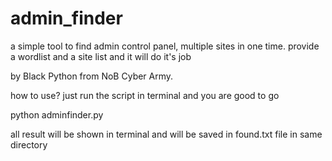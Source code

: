# admin_finder
a simple tool to find admin control panel, multiple sites in one time. provide a wordlist and a site list and it will do it's job

by Black Python from NoB Cyber Army.

how to use? just run the script in terminal and you are good to go

python adminfinder.py

all result will be shown in terminal and will be saved in found.txt file
in same directory
